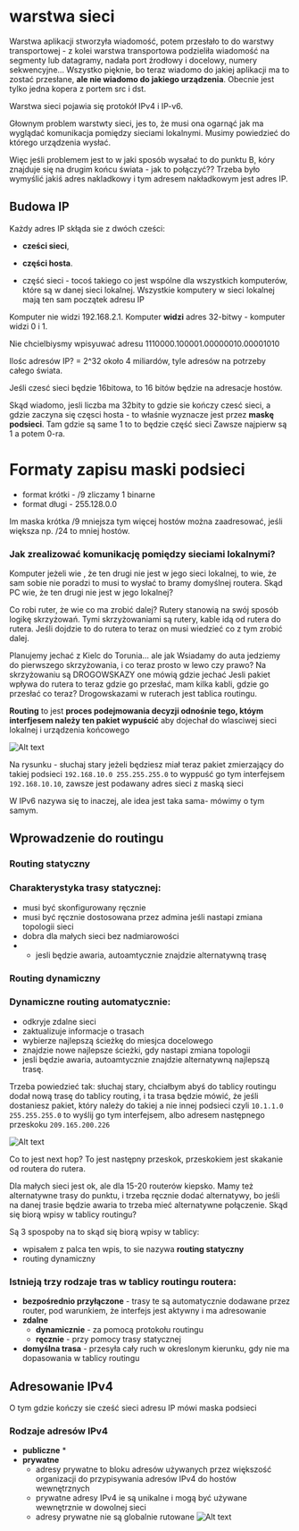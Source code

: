 # warstwa sieci

Warstwa aplikacji stworzyła wiadomość, potem przesłało to do warstwy transportowej - z kolei warstwa transportowa podzieliła wiadomość na segmenty lub datagramy, nadała port źrodłowy i docelowy, numery sekwencyjne...
Wszystko pięknie, bo teraz wiadomo do jakiej aplikacji ma to zostać przesłane, **ale nie wiadomo do jakiego urządzenia**. 
Obecnie jest tylko jedna kopera z portem src i dst.

Warstwa sieci pojawia się protokół IPv4 i IP-v6.

Głownym problem warstwty sieci, jes to, że musi ona ogarnąć jak ma wyglądać komunikacja pomiędzy sieciami lokalnymi. Musimy powiedzieć do którego urządzenia wysłać.

Więc jeśli problemem jest to w jaki sposób wysałać to do punktu B, kóry znajduje się na drugim końcu świata - jak to połączyć??
Trzeba było wymyślić jakiś adres nakladkowy i tym adresem nakładkowym jest adres IP.

## Budowa IP 

Każdy adres IP skłąda sie z dwóch cześci: 
* **cześci sieci**,
* **części hosta**.

* część sieci - tocoś takiego co jest wspólne dla wszystkich komputerów, które są w danej sieci lokalnej.
  Wszystkie komputery w sieci lokalnej mają ten sam początek adresu IP

Komputer nie widzi 192.168.2.1.
Komputer **widzi** adres 32-bitwy - komputer widzi 0 i 1.

Nie chcielbiysmy wpisyuwać adresu 1110000.100001.00000010.00001010

Ilośc adresów IP?  = 2^32 około 4 miliardów, tyle adresów na potrzeby całego świata.

Jeśli czesć sieci będzie 16bitowa, to 16 bitów będzie na adresacje hostów.

Skąd wiadomo, jesli liczba ma 32bity to gdzie sie kończy czesć sieci, a gdzie zaczyna się częsci hosta - to właśnie wyznacze jest przez **maskę podsieci**.
Tam gdzie są same 1 to to będzie część sieci
Zawsze najpierw są 1 a potem 0-ra.

# Formaty zapisu maski podsieci
* format krótki - /9  zliczamy 1 binarne
* format długi - 255.128.0.0

Im maska krótka /9 mniejsza tym więcej hostów można zaadresować, jeśli większa np. /24 to mniej hostów.

### Jak zrealizować komunikację pomiędzy sieciami lokalnymi?
Komputer jeżeli wie , że ten drugi nie jest w  jego sieci lokalnej, to wie, że sam sobie nie poradzi to musi to wysłać to bramy domyślnej routera.
Skąd PC wie, że ten drugi nie jest w jego lokalnej?

Co robi ruter, że wie co ma zrobić dalej?
Rutery stanowią na swój sposób logikę skrzyżowań. Tymi skrzyżowaniami są rutery,  kable idą od rutera do rutera.
Jeśli dojdzie to do rutera to teraz on musi wiedzieć co z tym zrobić dalej.

Planujemy jechać z Kielc do Torunia... ale jak
Wsiadamy do auta jedziemy do pierwszego skrzyżowania, i co teraz prosto w lewo czy prawo?
Na skrzyżowaniu są DROGOWSKAZY one mówią gdzie jechać
Jesli pakiet wpływa do rutera to teraz gdzie go przesłać, mam kilka kabli, gdzie go przesłać co teraz?
Drogowskazami w ruterach jest tablica routingu.

**Routing** to jest **proces podejmowania decyzji odnośnie tego, któym interfjesem należy ten pakiet wypuścić** aby dojechał do wlasciwej sieci lokalnej i urządzenia końcowego

![Alt text](https://i.ibb.co/DgzJRZt/arp.png "a title")

Na rysunku - słuchaj stary jeżeli będziesz miał teraz pakiet zmierzający do takiej podsieci `192.168.10.0 255.255.255.0` to wyppuść go tym interfejsem `192.168.10.10`, zawsze jest podawany adres sieci z maską sieci

W IPv6 nazywa się to inaczej, ale idea jest taka sama- mówimy o tym samym.


## Wprowadzenie do routingu

### Routing statyczny
 ### **Charakterystyka trasy statycznej:**
 * musi być skonfigurowany ręcznie
 * musi być ręcznie dostosowana przez admina jeśli nastapi zmiana topologii sieci
 * dobra dla małych sieci bez nadmiarowości
 * * jesli będzie awaria, autoamtycznie znajdzie alternatywną trasę

### Routing dynamiczny
### Dynamiczne routing automatycznie:
* odkryje zdalne sieci
* zaktualizuje informacje o trasach
* wybierze najlepszą ścieżkę do miesjca docelowego
* znajdzie nowe najlepsze ścieżki, gdy nastapi zmiana topologii
* jesli będzie awaria, autoamtycznie znajdzie alternatywną najlepszą trasę.

Trzeba powiedzieć tak: słuchaj stary, chciałbym abyś do tablicy routingu  dodał nową trasę do tablicy routing, i ta trasa będzie mówić, że jeśli dostaniesz pakiet, który należy do takiej a nie innej podsieci czyli `10.1.1.0 255.255.255.0` to wyślij go tym interfejsem, albo adresem następnego przeskoku `209.165.200.226`

![Alt text](https://i.ibb.co/0Q6n2MZ/nexthop.png "a title")

Co to jest next hop?
To jest następny przeskok, przeskokiem jest skakanie od routera do rutera.

Dla małych sieci jest ok, ale dla 15-20 routerów kiepsko.
Mamy też alternatywne trasy do punktu, i trzeba ręcznie dodać alternatywy, bo jeśli na danej trasie będzie  awaria to trzeba mieć alternatywne połączenie.
 Skąd się biorą wpisy w tablicy routingu?



 Są 3 spospoby na to skąd się biorą wpisy w tablicy:
 * wpisałem z palca ten wpis, to sie nazywa **routing statyczny**
 * routing dynamiczny


### Istnieją trzy rodzaje tras w tablicy routingu routera:
* **bezpośrednio przyłączone** - trasy te są automatycznie dodawane przez router, pod warunkiem, że interfejs jest aktywny i ma adresowanie
* **zdalne**
  * **dynamicznie** - za pomocą protokołu routingu
  * **ręcznie** - przy pomocy trasy statycznej
* **domyślna trasa** - przesyła cały ruch w okreslonym kierunku, gdy nie ma dopasowania w tablicy routingu

## Adresowanie IPv4

O tym gdzie kończy sie cześć sieci adresu IP mówi  maska podsieci

### Rodzaje adresów IPv4
* **publiczne**
  * 
* **prywatne**
  * adresy prywatne to bloku adresów używanych przez większość organizacji do przypisywania adresów IPv4 do hostów wewnętrznych
  * prywatne adresy IPv4 ie są unikalne i mogą być używane wewnętrznie w dowolnej sieci
  * adresy prywatne nie są globalnie rutowane
    ![Alt text](https://i.ibb.co/0K3BBS1/privateip.png "a title")

